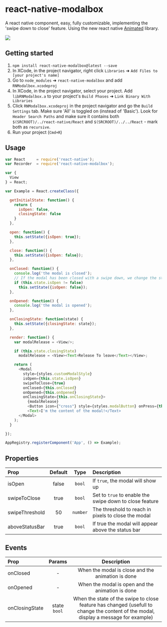 # react-native-modalbox

A react native <Modal> component, easy, fully customizable, implementing the 'swipe down to close' feature.
Using the new react native [Animated](http://facebook.github.io/react-native/docs/animations.html#content) library.

![](https://i.imgur.com/QTAYh81.gif)

## Getting started

1. `npm install react-native-modalbox@latest --save`
2. In XCode, in the project navigator, right click `Libraries` ➜ `Add Files to [your project's name]`
3. Go to `node_modules` ➜ `react-native-modalbox` and add `RNModalbox.xcodeproj`
4. In XCode, in the project navigator, select your project. Add `libRNModalbox.a` to your project's `Build Phases` ➜ `Link Binary With Libraries`
5. Click `RNModalbox.xcodeproj` in the project navigator and go the `Build Settings` tab. Make sure 'All' is toggled on (instead of 'Basic'). Look for `Header Search Paths` and make sure it contains both `$(SRCROOT)/../react-native/React` and `$(SRCROOT)/../../React` - mark both as `recursive`.
5. Run your project (`Cmd+R`)

## Usage

```javascript
var React     = require('react-native');
var Recorder  = require('react-native-modalbox');

var {
  View
} = React;

var Example = React.createClass({

  getInitialState: function() {
    return {
      isOpen: false,
      closingState: false
    }
  },

  open: function() {
    this.setState({isOpen: true});
  },

  close: function() {
    this.setState({isOpen: false});
  },

  onClosed: function() {
    console.log('the modal is closed');
    // If the modal has been closed with a swipe down, we change the state to hide the modal completely 
    if (this.state.isOpen != false)
      this.setState({isOpen: false});
  },

  onOpened: function() {
    console.log('the modal is opened');
  },

  onClosingState: function(state) {
    this.setState({closingState: state});
  },

  render: function() {
    var modalRelease = <View/>;

    if (this.state.closingState)
      modalRelease = <View><Text>Release To leave</Text></View>;

    return (
      <Modal
        style={styles.customModalStyle}
        isOpen={this.state.isOpen}
        swipeToClose={true}
        onClosed={this.onClosed}
        onOpened={this.onOpened}
        onClosingState={this.onClosingState}>
          {modalRelease}
          <Button icon={"cross"} style={styles.modalButton} onPress={this.close}/>
          <Text>I'm the content of the modal!</Text>
      </Modal>
    );
  }

});

AppRegistry.registerComponent('App', () => Example);
```

## Properties

| Prop  | Default  | Type | Description |
| :------------ |:---------------:| :---------------:| :-----|
| isOpen | false | `bool` | If `true`, the modal will show up |
| swipeToClose | true | `bool` | Set to `true` to enable the swipe down to close feature |
| swipeThreshold | 50 | `number` | The threshold to reach in pixels to close the modal |
| aboveStatusBar | true | `bool` | If true the modal will appear above the status bar |

## Events

| Prop  | Params  | Description |
| :------------ |:---------------:| :---------------:|
| onClosed | - | When the modal is close and the animation is done |
| onOpened | - | When the modal is open and the animation is done |
| onClosingState | state `bool` | When the state of the swipe to close feature has changed (usefull to change the content of the modal, display a message for example) |